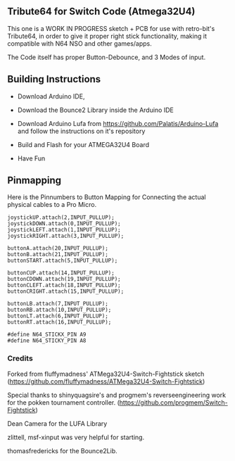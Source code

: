## Tribute64 for Switch Code (Atmega32U4)

This one is a WORK IN PROGRESS sketch + PCB for use with retro-bit's Tribute64, in order to give it
proper right stick functionality, making it compatible with N64 NSO and other games/apps.

The Code itself has proper Button-Debounce, and 3 Modes of input.


## Building Instructions

- Download Arduino IDE, 

- Download the Bounce2 Library inside the Arduino IDE
- Download Arduino Lufa from https://github.com/Palatis/Arduino-Lufa and follow the instructions on it's repository
- Build and Flash for your ATMEGA32U4 Board
- Have Fun

## Pinmapping

Here is the Pinnumbers to Button Mapping for Connecting the actual physical cables to a Pro Micro.

    joystickUP.attach(2,INPUT_PULLUP);
    joystickDOWN.attach(0,INPUT_PULLUP);
    joystickLEFT.attach(1,INPUT_PULLUP);
    joystickRIGHT.attach(3,INPUT_PULLUP);

    buttonA.attach(20,INPUT_PULLUP);
    buttonB.attach(21,INPUT_PULLUP);
    buttonSTART.attach(5,INPUT_PULLUP);

    buttonCUP.attach(14,INPUT_PULLUP);
    buttonCDOWN.attach(19,INPUT_PULLUP);
    buttonCLEFT.attach(18,INPUT_PULLUP);
    buttonCRIGHT.attach(15,INPUT_PULLUP);

    buttonLB.attach(7,INPUT_PULLUP);
    buttonRB.attach(10,INPUT_PULLUP);
    buttonLT.attach(6,INPUT_PULLUP);
    buttonRT.attach(16,INPUT_PULLUP);

    #define N64_STICKX_PIN A9
    #define N64_STICKY_PIN A8

### Credits

Forked from fluffymadness' ATMega32U4-Switch-Fightstick sketch (https://github.com/fluffymadness/ATMega32U4-Switch-Fightstick)

Special thanks to shinyquagsire's and progmem's reverseengineering work for the pokken tournament controller. (https://github.com/progmem/Switch-Fightstick)

Dean Camera for the LUFA Library

zlittell, msf-xinput was very helpful for starting.

thomasfredericks for the Bounce2Lib.
